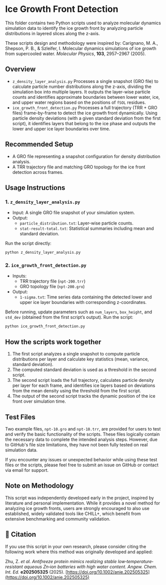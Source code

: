 # Ice Growth Front Detection

This folder contains two Python scripts used to analyze molecular dynamics simulation data to identify the ice growth front by analyzing particle distributions in layered slices along the z-axis.

These scripts design and methodology were inspired by:
Carignano, M. A., Shepson, P. B., & Szleifer, I. Molecular dynamics simulations of ice growth from supercooled water. *Molecular Physics*, **103**, 2957–2967 (2005).

## Overview

- `z_density_layer_analysis.py`
  Processes a single snapshot (GRO file) to calculate particle number distributions along the z-axis, dividing the simulation box into multiple layers. It outputs the layer-wise particle counts and identifies approximate boundaries between lower water, ice, and upper water regions based on the positions of `fSOL` residues.
- `ice_growth_front_detection.py`
  Processes a full trajectory (TRR + GRO files) frame-by-frame to detect the ice growth front dynamically. Using particle density deviations (with a given standard deviation from the first script), it identifies layers that belong to the ice phase and outputs the lower and upper ice layer boundaries over time.

## Recommended Setup

- A GRO file representing a snapshot configuration for density distribution analysis.
- A TRR trajectory file and matching GRO topology for the ice front detection across frames.

## Usage Instructions

### 1. `z_density_layer_analysis.py`

- Input: A single GRO file snapshot of your simulation system.
- Output:
  - `particle_distribution.txt`: Layer-wise particle counts.
  - `stat-result-total.txt`: Statistical summaries including mean and standard deviation.

Run the script directly:

```bash
python z_density_layer_analysis.py
```

### 2. `ice_growth_front_detection.py`

- Inputs:
  - TRR trajectory file (`npt-200.trr`)
  - GRO topology file (`npt-200.gro`)
- Output:
  - `1-sigma.txt`: Time series data containing the detected lower and upper ice layer boundaries with corresponding z-coordinates.

Before running, update parameters such as `num_layers`, `box_height`, and `std_dev` (obtained from the first script’s output).
Run the script:

```bash
python ice_growth_front_detection.py
```

## How the scripts work together

1. The first script analyzes a single snapshot to compute particle distributions per layer and calculate key statistics (mean, variance, standard deviation).
2. The computed standard deviation is used as a threshold in the second script.
3. The second script loads the full trajectory, calculates particle density per layer for each frame, and identifies ice layers based on deviations from the mean density using the threshold from the first script.
4. The output of the second script tracks the dynamic position of the ice front over simulation time.

## Test Files
Two example files, `npt-10.gro` and `npt-10.trr`, are provided for users to test and verify the basic functionality of the scripts. These files logically contain the necessary data to complete the intended analysis steps. However, due to GitHub's file size limitations, they have not been fully tested on real simulation data.

If you encounter any issues or unexpected behavior while using these test files or the scripts, please feel free to submit an issue on GitHub or contact via email for support.

## Note on Methodology
This script was independently developed early in the project, inspired by literature and personal implementation. While it provides a novel method for analyzing ice growth fronts, users are strongly encouraged to also use established, widely validated tools like CHILL+, which benefit from extensive benchmarking and community validation.


## 📖 Citation

If you use this script in your own research, please consider citing the following work where this method was originally developed and applied:

Zhu, Z. *et al.* *Antifreeze protein mimics realizing stable low‐temperature‐resistant aqueous Zn‐ion batteries with high water content*. *Angew. Chem. Int. Ed.* **e202505325** (2025). [https://doi.org/10.1002/anie.202505325](https://doi.org/10.1002/anie.202505325)

